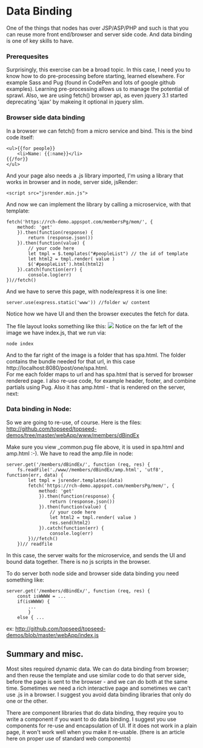 
# Data Binding
One of the things that nodes has over JSP/ASP/PHP and such is that you can reuse more front end/browser and server side code. And data binding is one of key skills to have. 

### Prerequesites
Surprisingly, this exercise can be a broad topic. In this case, I need you to know how to do pre-processing before starting, learned elsewhere. For example Sass and Pug (found in CodePen and lots of google github examples). Learning pre-processing allows us to manage the potential of sprawl. 
Also, we are using fetch() browser api, as even jquery 3.1 started deprecating 'ajax' by makeing it optional in jquery slim. 

### Browser side data binding
In a browser we can fetch() from a micro service and bind. This is the bind code itself:

	<ul>{{for people}}
		<li>Name: {{:name}}</li>  
	{{/for}}
	</ul>

And your page also needs a .js library imported, I'm using a library that works in browser and in node, server side, jsRender:

	<script src="jsrender.min.js">

And now we can implement the library by calling a microservice, with that template:

	fetch('https://rch-demo.appspot.com/membersPg/mem/', { 
		method: 'get'
		}).then(function(response) {
			return (response.json())
		}).then(function(value) {
			// your code here
			let tmpl = $.templates("#peopleList") // the id of template
			let html2 = tmpl.render( value )
			$('#peopleList').html(html2)
		}).catch(function(err) {
			console.log(err)
	})//fetch()

And we have to serve this page, with node/express it is one line:

	server.use(express.static('www')) //folder w/ content

Notice how we have UI and then the browser executes the fetch for data.

The file layout looks something like this:
![](/post/dBind/layout.png)
Notice on the far left of the image we have index.js, that we run via:

	node index

And to the far right of the image is a folder that has spa.html. The folder contains the bundle needed for that url, in this case http://localhost:8080/post/one/spa.html.  
For me each folder maps to url and has spa.html that is served for browser rendered page. I also re-use code, for example header, footer, and combine partials using Pug. Also it has amp.html - that is rendered on the server, next:

### Data binding in Node:

So we are going to re-use, of course. Here is the files:
	<http://github.com/topseed/topseed-demos/tree/master/webApp/www/members/dBindEx>

Make sure you view _common.pug file above, it is used in spa.html and amp.html :-). We have to read the amp.file in node:

	server.get('/members/dBindEx/', function (req, res) {
		fs.readFile('./www//members/dBindEx/amp.html', 'utf8', function(err, data) {
			let tmpl = jsrender.templates(data)
			fetch('https://rch-demo.appspot.com/membersPg/mem/', { 
				method: 'get'
				}).then(function(response) {
					return (response.json())
				}).then(function(value) { 
					// your code here
					let html2 = tmpl.render( value )
					res.send(html2)
				}).catch(function(err) {
					console.log(err)
			})//fetch()
		})// readfile

In this case, the server waits for the microservice, and sends the UI and bound data together. There is no js scripts in the browser.

To do server both  node side and browser side data binding you need something like:

	server.get('/members/dBindEx/', function (req, res) {
		const isWWWW = ...
		if(isWWWW) {
			...
			}
		else { ...

ex: <http://github.com/topseed/topseed-demos/blob/master/webApp/index.js>



## Summary and misc.

Most sites required dynamic data. We can do data binding from browser; and then reuse the template and use similar code to do that server side, before the page is sent to the browser - and we can do both at the same time. Sometimes we need a rich interactive page and sometimes we can't use .js in a browser.
I suggest you avoid data binding libraries that only do one or the other. 

There are component libraries that do data binding, they require you to write a component if you want to do data binding. I suggest you use components for re-use and encapsulation of UI. If it does not work in a plain page, it won't work well when you make it re-usable. (there is an article here on proper use of standard web components)




